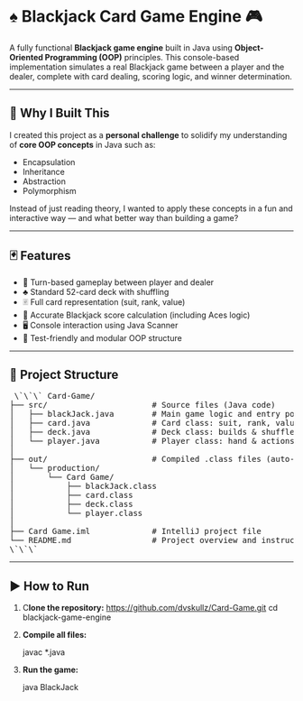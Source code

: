 # ♠️ Blackjack Card Game Engine 🎮

A fully functional **Blackjack game engine** built in Java using **Object-Oriented Programming (OOP)** principles. This console-based implementation simulates a real Blackjack game between a player and the dealer, complete with card dealing, scoring logic, and winner determination.

---

## 🧠 Why I Built This

I created this project as a **personal challenge** to solidify my understanding of **core OOP concepts** in Java such as:

- Encapsulation
- Inheritance
- Abstraction
- Polymorphism

Instead of just reading theory, I wanted to apply these concepts in a fun and interactive way — and what better way than building a game?

---

## 🃏 Features

- 🔁 Turn-based gameplay between player and dealer
- ♣️ Standard 52-card deck with shuffling
- 🃠 Full card representation (suit, rank, value)
- 🎯 Accurate Blackjack score calculation (including Aces logic)
- 🖥 Console interaction using Java Scanner
- 🧪 Test-friendly and modular OOP structure

---

## 📂 Project Structure
 <pre> \`\`\` Card-Game/
├── src/                      # Source files (Java code)
│   ├── blackJack.java        # Main game logic and entry point
│   ├── card.java             # Card class: suit, rank, value
│   ├── deck.java             # Deck class: builds & shuffles deck
│   └── player.java           # Player class: hand & actions
│
├── out/                      # Compiled .class files (auto-generated by IDE)
│   └── production/
│       └── Card Game/
│           ├── blackJack.class
│           ├── card.class
│           ├── deck.class
│           └── player.class
│
├── Card Game.iml             # IntelliJ project file
└── README.md                 # Project overview and instructions
\`\`\` </pre> 


---

## ▶️ How to Run

1. C**lone the repository:**
   https://github.com/dvskullz/Card-Game.git
   cd blackjack-game-engine

3. **Compile all files:**

   javac *.java

4. **Run the game:**

   java BlackJack


